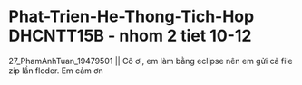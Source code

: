 # Phat-Trien-He-Thong-Tich-Hop DHCNTT15B - nhom 2 tiet 10-12
27_PhamAnhTuan_19479501 ||
Cô ơi, em làm bằng eclipse nên em gửi cả file zip lần floder. Em cảm ơn
